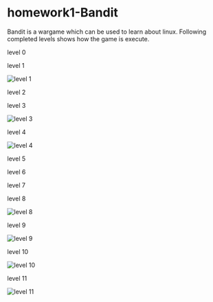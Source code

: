 # homework1-Bandit

Bandit is a wargame which can be used to learn about linux. Following completed levels shows how the game is execute.

level 0



level 1

![level 1](https://cloud.githubusercontent.com/assets/9804892/14381295/465865dc-fd3a-11e5-814a-8e33d1a47fad.png)

level 2

level 3

![level 3](https://cloud.githubusercontent.com/assets/9804892/14381329/7d52b998-fd3a-11e5-865e-a5c6e2669254.png)

level 4

![level 4](https://cloud.githubusercontent.com/assets/9804892/14381331/7d54ec40-fd3a-11e5-8a7d-94ec714ee801.png)

level 5

level 6

level 7

level 8

![level 8](https://cloud.githubusercontent.com/assets/9804892/14381333/7d593566-fd3a-11e5-859e-68cb7613d8c3.png)

level 9

![level 9](https://cloud.githubusercontent.com/assets/9804892/14381463/8de9dbe6-fd3b-11e5-8f0c-ae135e68dd1f.png)

level 10

![level 10](https://cloud.githubusercontent.com/assets/9804892/14381464/8ded33ea-fd3b-11e5-8648-42f71423a7e6.png)

level 11

![level 11](https://cloud.githubusercontent.com/assets/9804892/14381465/8df672e8-fd3b-11e5-85c3-e0e606e935b0.png)




